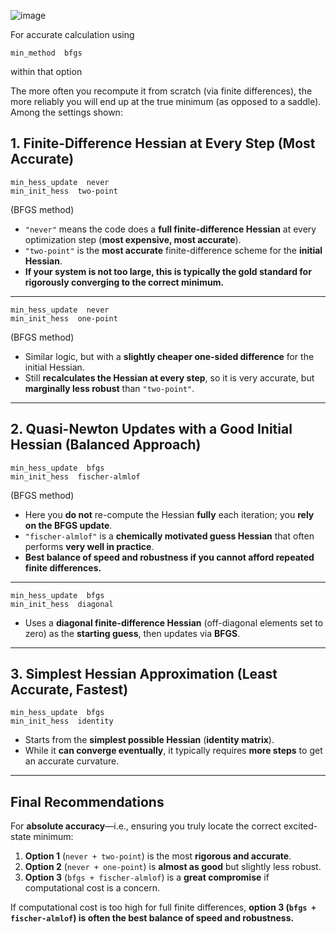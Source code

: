 ![image](https://github.com/user-attachments/assets/4a0c5ce1-ebca-41d0-b5bf-ec83b5b54d2e)

For accurate calculation using

```text
min_method  bfgs
```

within that option

The more often you recompute it from scratch (via finite differences), the more reliably you will end up at the true minimum (as opposed to a saddle). Among the settings shown:

## **1. Finite-Difference Hessian at Every Step (Most Accurate)**

```text
min_hess_update  never 
min_init_hess  two-point
```

(BFGS method)

- `"never"` means the code does a **full finite-difference Hessian** at every optimization step (**most expensive, most accurate**).
- `"two-point"` is the **most accurate** finite-difference scheme for the **initial Hessian**.
- **If your system is not too large, this is typically the gold standard for rigorously converging to the correct minimum.**

---

```text
min_hess_update  never 
min_init_hess  one-point
```

(BFGS method)

- Similar logic, but with a **slightly cheaper one-sided difference** for the initial Hessian.
- Still **recalculates the Hessian at every step**, so it is very accurate, but **marginally less robust** than `"two-point"`.

---

## **2. Quasi-Newton Updates with a Good Initial Hessian (Balanced Approach)**

```text
min_hess_update  bfgs 
min_init_hess  fischer-almlof
```
(BFGS method)

- Here you **do not** re-compute the Hessian **fully** each iteration; you **rely on the BFGS update**.
- `"fischer-almlof"` is a **chemically motivated guess Hessian** that often performs **very well in practice**.
- **Best balance of speed and robustness if you cannot afford repeated finite differences.**

---

```text
min_hess_update  bfgs 
min_init_hess  diagonal
```

- Uses a **diagonal finite-difference Hessian** (off-diagonal elements set to zero) as the **starting guess**, then updates via **BFGS**.

---

## **3. Simplest Hessian Approximation (Least Accurate, Fastest)**

```text
min_hess_update  bfgs 
min_init_hess  identity
```


- Starts from the **simplest possible Hessian** (**identity matrix**).
- While it **can converge eventually**, it typically requires **more steps** to get an accurate curvature.

---

## **Final Recommendations**
For **absolute accuracy**—i.e., ensuring you truly locate the correct excited-state minimum:
1. **Option 1** (`never + two-point`) is the most **rigorous and accurate**.
2. **Option 2** (`never + one-point`) is **almost as good** but slightly less robust.
3. **Option 3** (`bfgs + fischer-almlof`) is a **great compromise** if computational cost is a concern.

If computational cost is too high for full finite differences, **option 3 (`bfgs + fischer-almlof`) is often the best balance of speed and robustness.**

